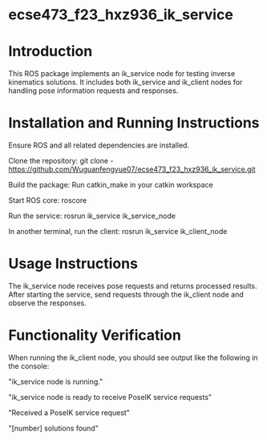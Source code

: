 # ecse473_f23_hxz936_ik_service
# Introduction
This ROS package implements an ik_service node for testing inverse kinematics solutions. It includes both ik_service and ik_client nodes for handling pose information requests and responses.

# Installation and Running Instructions

Ensure ROS and all related dependencies are installed.

Clone the repository: git clone -https://github.com/Wuguanfengyue07/ecse473_f23_hxz936_ik_service.git

Build the package: Run catkin_make in your catkin workspace

Start ROS core: roscore

Run the service: rosrun ik_service ik_service_node

In another terminal, run the client: rosrun ik_service ik_client_node

# Usage Instructions

The ik_service node receives pose requests and returns processed results. After starting the service, send requests through the ik_client node and observe the responses.

# Functionality Verification
When running the ik_client node, you should see output like the following in the console:

"ik_service node is running."

"ik_service node is ready to receive PoseIK service requests"

"Received a PoseIK service request"

"[number] solutions found"
